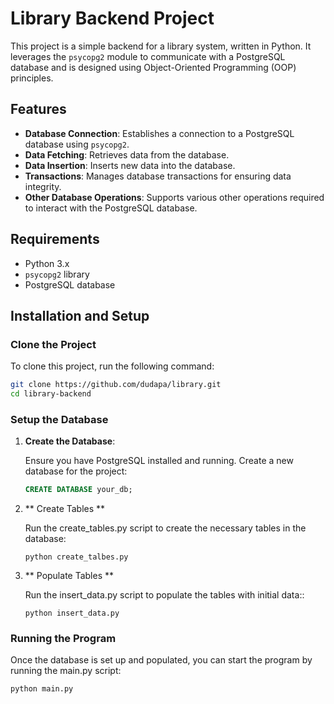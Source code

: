 # Library Backend Project

This project is a simple backend for a library system, written in Python. It leverages the `psycopg2` module to communicate with a PostgreSQL database and is designed using Object-Oriented Programming (OOP) principles.

## Features

- **Database Connection**: Establishes a connection to a PostgreSQL database using `psycopg2`.
- **Data Fetching**: Retrieves data from the database.
- **Data Insertion**: Inserts new data into the database.
- **Transactions**: Manages database transactions for ensuring data integrity.
- **Other Database Operations**: Supports various other operations required to interact with the PostgreSQL database.

## Requirements

- Python 3.x
- `psycopg2` library
- PostgreSQL database

## Installation and Setup

### Clone the Project

To clone this project, run the following command:

```bash
git clone https://github.com/dudapa/library.git
cd library-backend
````

### Setup the Database

1. **Create the Database**:
   
   Ensure you have PostgreSQL installed and running. Create a new database for the project:

   ```sql
   CREATE DATABASE your_db;
   ```
2. ** Create Tables **
   
   Run the create_tables.py script to create the necessary tables in the database:
   
   ```
   python create_talbes.py
   ```
3. ** Populate Tables **
   
   Run the insert_data.py script to populate the tables with initial data::
   
   ```
   python insert_data.py
   ```

### Running the Program
   
   Once the database is set up and populated, you can start the program by running the main.py script:
   
   ```
   python main.py
   ```
